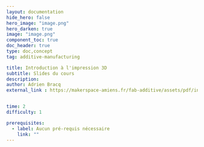 ```yaml
---
layout: documentation
hide_hero: false
hero_image: "image.png"
hero_darken: true
image: "image.png"
component_toc: true
doc_header: true
type: doc,concept
tag: additive-manufacturing

title: Introduction à l'impression 3D
subtitle: Slides du cours
description: 
author: Adrien Bracq
external_link : https://makerspace-amiens.fr/fab-additive/assets/pdf/initiation-fabrication-additive.pdf


time: 2
difficulty: 1

prerequisites:
  - label: Aucun pré-requis nécessaire
    link: ""
---
```

